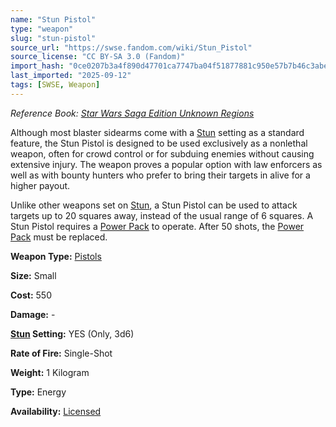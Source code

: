 ```yaml
---
name: "Stun Pistol"
type: "weapon"
slug: "stun-pistol"
source_url: "https://swse.fandom.com/wiki/Stun_Pistol"
source_license: "CC BY-SA 3.0 (Fandom)"
import_hash: "0ce0207b3a4f890d47701ca7747ba04f51877881c950e57b7b46c3abedd01cd4"
last_imported: "2025-09-12"
tags: [SWSE, Weapon]
---
```

*Reference Book: [Star Wars Saga Edition Unknown Regions](https://swse.fandom.com/wiki/Star_Wars_Saga_Edition_Unknown_Regions)*

Although most blaster sidearms come with a [Stun](https://swse.fandom.com/wiki/Stun) setting as a standard feature, the Stun Pistol is designed to be used exclusively as a nonlethal weapon, often for crowd control or for subduing enemies without causing extensive injury. The weapon proves a popular option with law enforcers as well as with bounty hunters who prefer to bring their targets in alive for a higher payout. 

Unlike other weapons set on [Stun](https://swse.fandom.com/wiki/Stun), a Stun Pistol can be used to attack targets up to 20 squares away, instead of the usual range of 6 squares. A Stun Pistol requires a [Power Pack](https://swse.fandom.com/wiki/Power_Pack) to operate. After 50 shots, the [Power Pack](https://swse.fandom.com/wiki/Power_Pack) must be replaced.

**Weapon Type:** [Pistols](https://swse.fandom.com/wiki/Pistols)

**Size:** Small

**Cost:** 550

**Damage:** -

**[Stun](https://swse.fandom.com/wiki/Stun) Setting:** YES (Only, 3d6)

**Rate of Fire:** Single-Shot

**Weight:** 1 Kilogram

**Type:** Energy

**Availability:** [Licensed](https://swse.fandom.com/wiki/Licensed)